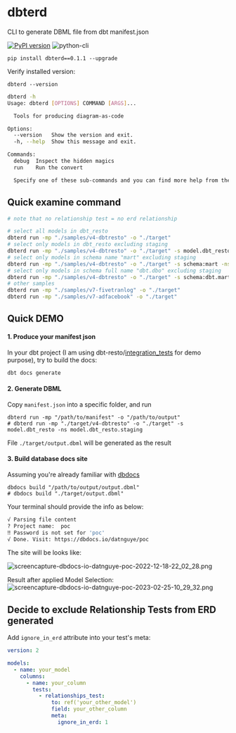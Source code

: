 # dbterd
CLI to generate DBML file from dbt manifest.json

[![PyPI version](https://badge.fury.io/py/dbterd.svg)](https://pypi.org/project/dbterd/)
![python-cli](https://img.shields.io/badge/CLI-Python-FFCE3E?labelColor=14354C&logo=python&logoColor=white)

```
pip install dbterd==0.1.1 --upgrade
```

Verify installed version:
```
dbterd --version
```


```bash
dbterd -h
Usage: dbterd [OPTIONS] COMMAND [ARGS]...

  Tools for producing diagram-as-code

Options:
  --version   Show the version and exit.
  -h, --help  Show this message and exit.

Commands:
  debug  Inspect the hidden magics
  run    Run the convert

  Specify one of these sub-commands and you can find more help from there.
```

## Quick examine command
```bash
# note that no relationship test = no erd relationship

# select all models in dbt_resto 
dbterd run -mp "./samples/v4-dbtresto" -o "./target"
# select only models in dbt_resto excluding staging
dbterd run -mp "./samples/v4-dbtresto" -o "./target" -s model.dbt_resto -ns model.dbt_resto.staging
# select only models in schema name "mart" excluding staging
dbterd run -mp "./samples/v4-dbtresto" -o "./target" -s schema:mart -ns model.dbt_resto.staging
# select only models in schema full name "dbt.dbo" excluding staging
dbterd run -mp "./samples/v4-dbtresto" -o "./target" -s schema:dbt.mart -ns model.dbt_resto.staging
# other samples
dbterd run -mp "./samples/v7-fivetranlog" -o "./target"
dbterd run -mp "./samples/v7-adfacebook" -o "./target"
```

## Quick DEMO
#### 1. Produce your manifest json

In your dbt project (I am using dbt-resto/[integration_tests](https://github.com/datnguye/dbt-resto) for demo purpose), try to build the docs:
```bash
dbt docs generate
```
    
#### 2. Generate DBML
Copy `manifest.json` into a specific folder, and run 
```
dbterd run -mp "/path/to/manifest" -o "/path/to/output"
# dbterd run -mp "./target/v4-dbtresto" -o "./target" -s model.dbt_resto -ns model.dbt_resto.staging
```

File `./target/output.dbml` will be generated as the result

#### 3. Build database docs site
Assuming you're already familiar with [dbdocs](https://dbdocs.io/docs#installation)
```
dbdocs build "/path/to/output/output.dbml"
# dbdocs build "./target/output.dbml"
```

Your terminal should provide the info as below:
```bash
√ Parsing file content
? Project name:  poc
‼ Password is not set for 'poc'
√ Done. Visit: https://dbdocs.io/datnguye/poc
```

The site will be looks like:

![screencapture-dbdocs-io-datnguye-poc-2022-12-18-22_02_28.png](https://github.com/datnguye/dbterd/blob/main/assets/images/screencapture-dbdocs-io-datnguye-poc-2022-12-18-22_02_28.png)

Result after applied Model Selection:
![screencapture-dbdocs-io-datnguye-poc-2023-02-25-10_29_32.png](https://github.com/datnguye/dbterd/blob/main/assets/images/screencapture-dbdocs-io-datnguye-poc-2023-02-25-10_29_32.png)

## Decide to exclude Relationship Tests from ERD generated
Add `ignore_in_erd` attribute into your test's meta:
```yml
version: 2

models:
  - name: your_model
    columns:
      - name: your_column
        tests:
          - relationships_test:
              to: ref('your_other_model')
              field: your_other_column
              meta:
                ignore_in_erd: 1
```